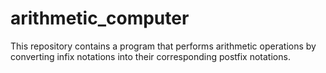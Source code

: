 # arithmetic_computer
This repository contains a program that performs arithmetic operations by converting infix notations into their corresponding postfix notations.
